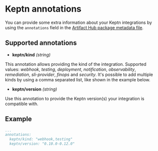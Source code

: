 # Keptn annotations

You can provide some extra information about your Keptn integrations by using the `annotations` field in the [Artifact Hub package metadata file](https://github.com/khulnasoft/hub/blob/master/docs/metadata/artifacthub-pkg.yml).

## Supported annotations

- **keptn/kind** *(string)*

This annotation allows providing the kind of the integration. Supported values: *webhook*, *testing*, *deployment*, *notification*, *observability*, *remediation*, *sli-provider*, *finops* and *security*. It's possible to add multiple kinds by using a comma separated list, like shown in the example below.

- **keptn/version** *(string)*

Use this annotation to provide the Keptn version(s) your integration is compatible with.

## Example

```yaml
...
annotations:
  keptn/kind: "webhook,testing"
  keptn/version: "0.10.0-0.12.0"
```
